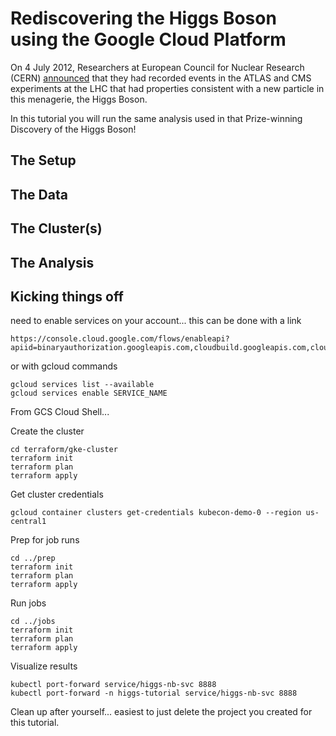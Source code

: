 
# Rediscovering the Higgs Boson using the Google Cloud Platform

On 4 July 2012, Researchers at European Council for Nuclear Research (CERN)
[announced](https://cms.cern/physics/higgs-boson/observation-new-particle-mass-125-gev)
that they had recorded events in the ATLAS and CMS experiments at the LHC that
had properties consistent with a new particle in this menagerie, the Higgs
Boson.

In this tutorial you will run the same analysis used in that Prize-winning
Discovery of the Higgs Boson!


## The Setup


## The Data


## The Cluster(s)


## The Analysis


## Kicking things off

need to enable services on your account... this can be done with a link
    
    https://console.cloud.google.com/flows/enableapi?apiid=binaryauthorization.googleapis.com,cloudbuild.googleapis.com,cloudkms.googleapis.com,container.googleapis.com,containerregistry.googleapis.com,containeranalysis.googleapis.com,sourcerepo.googleapis.com,cloudresourcemanager.googleapis.com

or with gcloud commands

    gcloud services list --available
    gcloud services enable SERVICE_NAME

From GCS Cloud Shell...

Create the cluster

    cd terraform/gke-cluster
    terraform init
    terraform plan
    terraform apply

Get cluster credentials

    gcloud container clusters get-credentials kubecon-demo-0 --region us-central1

Prep for job runs

    cd ../prep
    terraform init
    terraform plan
    terraform apply

Run jobs

    cd ../jobs
    terraform init
    terraform plan
    terraform apply

Visualize results

    kubectl port-forward service/higgs-nb-svc 8888
    kubectl port-forward -n higgs-tutorial service/higgs-nb-svc 8888


Clean up after yourself... easiest to just delete the project you created for
this tutorial.


